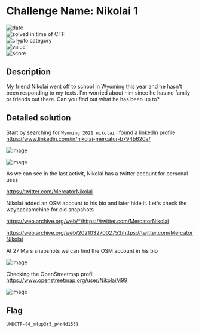 # Challenge Name: Nikolai 1





![date](https://img.shields.io/badge/date-17.04.2021-brightgreen.svg)  
![solved in time of CTF](https://img.shields.io/badge/solved-in%20time%20of%20CTF-brightgreen.svg)   
![crypto category](https://img.shields.io/badge/category-OSINT-blueviolet.svg)   
![value](https://img.shields.io/badge/value-200-blue.svg)  
![score](https://img.shields.io/badge/score-/10-ff69b4.svg)


## Description

My friend Nikolai went off to school in Wyoming this year and he hasn't been responding to my texts. I'm worried about him since he has no family or friends out there. Can you find out what he has been up to?

## Detailed solution

Start by searching for ```Wyoming 2021 nikolai``` i found a linkedin profile https://www.linkedin.com/in/nikolai-mercator-b794b620a/

![image](https://user-images.githubusercontent.com/72421091/115179144-2df40b00-a0c2-11eb-89ca-6836ef852cb3.png)

![image](https://user-images.githubusercontent.com/72421091/115179198-4ebc6080-a0c2-11eb-9341-1098d3ed59b5.png)

As we can see in the last activit, Nikolai has a twitter account for personal uses 

https://twitter.com/MercatorNikolai

Nikolai added an OSM account to his bio and later hide it. Let's check the waybackamchine for old snapshots 

https://web.archive.org/web/*/https://twitter.com/MercatorNikolai

https://web.archive.org/web/20210327002753/https://twitter.com/MercatorNikolai 

At 27 Mars snapshots we can find the OSM account in his bio 

![image](https://user-images.githubusercontent.com/72421091/115179724-8081f700-a0c3-11eb-9d06-bede7789d2c1.png)

Checking the OpenStreetmap profil https://www.openstreetmap.org/user/NikolaiM99  

![image](https://user-images.githubusercontent.com/72421091/115179803-adcea500-a0c3-11eb-9bf7-5a9c4739cdd2.png)






## Flag

```
UMDCTF-{4_m4pp3r5_p4r4d153}
```
